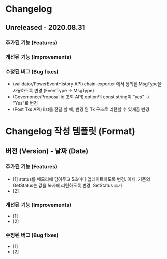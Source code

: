 # Changelog

## Unreleased - 2020.08.31

### 추가된 기능 (Features)

### 개선된 기능 (Improvements)

### 수정된 버그 (Bug fixes)

- (validator/PowerEventHistory API) chain-exporter 에서 정의된 MsgType을 사용하도록 변경 (EventType -> MsgType)
- (Governonce/Proposal id 조회 API) option의 const string이 "yes" -> "Yes"로 변경
- (Post Txs API) list를 전달 할 때, 변경 된 Tx 구조로 리턴할 수 있게끔 변경

# Changelog 작성 템플릿 (Format)

## 버전 (Version) - 날짜 (Date)

### 추가된 기능 (Features)

- [1] status를 메모리에 담아두고 5초마다 업데이트하도록 변경. 이제, 기존의 GetStatus는 값을 복사해 리턴하도록 변경, SetStatus 추가
- [2]

### 개선된 기능 (Improvements)

- [1]
- [2]

### 수정된 버그 (Bug fixes)

- [1]
- [2]
